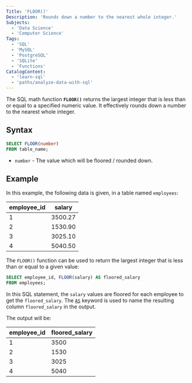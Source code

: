 ```yaml
---
Title: 'FLOOR()'
Description: 'Rounds down a number to the nearest whole integer.'
Subjects:
  - 'Data Science'
  - 'Computer Science'
Tags:
  - 'SQL'
  - 'MySQL'
  - 'PostgreSQL'
  - 'SQLite'
  - 'Functions'
CatalogContent:
  - 'learn-sql'
  - 'paths/analyze-data-with-sql'
---
```


The SQL math function **`FLOOR()`** returns the largest integer that is less than or equal to a specified numeric value. It effectively rounds down a number to the nearest whole integer.

## Syntax

```sql
SELECT FLOOR(number)
FROM table_name;
```

- `number` - The value which will be floored / rounded down.

## Example

In this example, the following data is given, in a table named `employees`:

| employee_id | salary  |
| ----------- | ------- |
| 1           | 3500.27 |
| 2           | 1530.90 |
| 3           | 3025.10 |
| 4           | 5040.50 |

The `FLOOR()` function can be used to return the largest integer that is less than or equal to a given value:

```sql
SELECT employee_id, FLOOR(salary) AS floored_salary
FROM employees;
```

In this SQL statement, the `salary` values are floored for each employee to get the `floored_salary`. The [`AS`](https://www.codecademy.com/resources/docs/sql/commands/as) keyword is used to name the resulting column `floored_salary` in the output.

The output will be:

| employee_id | floored_salary |
| ----------- | -------------- |
| 1           | 3500           |
| 2           | 1530           |
| 3           | 3025           |
| 4           | 5040           |
